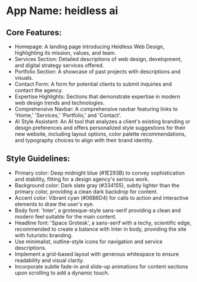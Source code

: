 # **App Name**: heidless ai

## Core Features:

- Homepage: A landing page introducing Heidless Web Design, highlighting its mission, values, and team.
- Services Section: Detailed descriptions of web design, development, and digital strategy services offered.
- Portfolio Section: A showcase of past projects with descriptions and visuals.
- Contact Form: A form for potential clients to submit inquiries and contact the agency.
- Expertise Highlights: Sections that demonstrate expertise in modern web design trends and technologies.
- Comprehensive Navbar: A comprehensive navbar featuring links to 'Home,' 'Services,' 'Portfolio,' and 'Contact'.
- AI Style Assistant: An AI tool that analyzes a client's existing branding or design preferences and offers personalized style suggestions for their new website, including layout options, color palette recommendations, and typography choices to align with their brand identity.

## Style Guidelines:

- Primary color: Deep midnight blue (#1E293B) to convey sophistication and stability, fitting for a design agency's serious work.
- Background color: Dark slate gray (#334155), subtly lighter than the primary color, providing a clean dark backdrop for content.
- Accent color: Vibrant cyan (#06B6D4) for calls to action and interactive elements to draw the user's eye.
- Body font: 'Inter', a grotesque-style sans-serif providing a clean and modern feel suitable for the main content.
- Headline font: 'Space Grotesk', a sans-serif with a techy, scientific edge, recommended to create a balance with Inter in body, providing the site with futuristic branding.
- Use minimalist, outline-style icons for navigation and service descriptions.
- Implement a grid-based layout with generous whitespace to ensure readability and visual clarity.
- Incorporate subtle fade-in and slide-up animations for content sections upon scrolling to add a dynamic touch.